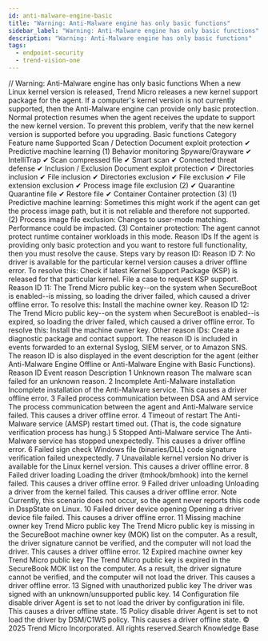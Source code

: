 ```yaml
---
id: anti-malware-engine-basic
title: "Warning: Anti-Malware engine has only basic functions"
sidebar_label: "Warning: Anti-Malware engine has only basic functions"
description: "Warning: Anti-Malware engine has only basic functions"
tags:
  - endpoint-security
  - trend-vision-one
---
```


/*<![CDATA[*/ $('#title').html($('meta[name=map-description]').attr('content')); /*]]>*/ Warning: Anti-Malware engine has only basic functions When a new Linux kernel version is released, Trend Micro releases a new kernel support package for the agent. If a computer's kernel version is not currently supported, then the Anti-Malware engine can provide only basic protection. Normal protection resumes when the agent receives the update to support the new kernel version. To prevent this problem, verify that the new kernel version is supported before you upgrading. Basic functions Category Feature name Supported Scan / Detection Document exploit protection ✔ Predictive machine learning (1) Behavior monitoring Spyware/Grayware ✔ IntelliTrap ✔ Scan compressed file ✔ Smart scan ✔ Connected threat defense ✔ Inclusion / Exclusion Document exploit protection ✔ Directories inclusion ✔ File inclusion ✔ Directories exclusion ✔ File exclusion ✔ File extension exclusion ✔ Process image file exclusion (2) ✔ Quarantine Quarantine file ✔ Restore file ✔ Container Container protection (3) (1) Predictive machine learning: Sometimes this might work if the agent can get the process image path, but it is not reliable and therefore not supported. (2) Process image file exclusion: Changes to user-mode matching. Performance could be impacted. (3) Container protection: The agent cannot protect runtime container workloads in this mode. Reason IDs If the agent is providing only basic protection and you want to restore full functionality, then you must resolve the cause. Steps vary by reason ID: Reason ID 7: No driver is available for the particular kernel version causes a driver offline error. To resolve this: Check if latest Kernel Support Package (KSP) is released for that particular kernel. File a case to request KSP support. Reason ID 11: The Trend Micro public key--on the system when SecureBoot is enabled--is missing, so loading the driver failed, which caused a driver offline error. To resolve this: Install the machine owner key. Reason ID 12: The Trend Micro public key--on the system when SecureBoot is enabled--is expired, so loading the driver failed, which caused a driver offline error. To resolve this: Install the machine owner key. Other reason IDs: Create a diagnostic package and contact support. The reason ID is included in events forwarded to an external Syslog, SIEM server, or to Amazon SNS. The reason ID is also displayed in the event description for the agent (either Anti-Malware Engine Offline or Anti-Malware Engine with Basic Functions). Reason ID Event reason Description 1 Unknown reason The malware scan failed for an unknown reason. 2 Incomplete Anti-Malware installation Incomplete installation of the Anti-Malware service. This causes a driver offline error. 3 Failed process communication between DSA and AM service The process communication between the agent and Anti-Malware service failed. This causes a driver offline error. 4 Timeout of restart The Anti-Malware service (AMSP) restart timed out. (That is, the code signature verification process has hung.) 5 Stopped Anti-Malware service The Anti-Malware service has stopped unexpectedly. This causes a driver offline error. 6 Failed sign check Windows file (binaries/DLL) code signature verification failed unexpectedly. 7 Unavailable kernel version No driver is available for the Linux kernel version. This causes a driver offline error. 8 Failed driver loading Loading the driver (tmhook/bmhook) into the kernel failed. This causes a driver offline error. 9 Failed driver unloading Unloading a driver from the kernel failed. This causes a driver offline error. Note Currently, this scenario does not occur, so the agent never reports this code in DsspState on Linux. 10 Failed driver device opening Opening a driver device file failed. This causes a driver offline error. 11 Missing machine owner key Trend Micro public key The Trend Micro public key is missing in the SecureBoot machine owner key (MOK) list on the computer. As a result, the driver signature cannot be verified, and the computer will not load the driver. This causes a driver offline error. 12 Expired machine owner key Trend Micro public key The Trend Micro public key is expired in the SecureBook MOK list on the computer. As a result, the driver signature cannot be verified, and the computer will not load the driver. This causes a driver offline error. 13 Signed with unauthorized public key The driver was signed with an unknown/unsupported public key. 14 Configuration file disable driver Agent is set to not load the driver by configuration ini file. This causes a driver offline state. 15 Policy disable driver Agent is set to not load the driver by DSM/C1WS policy. This causes a driver offline state. © 2025 Trend Micro Incorporated. All rights reserved.Search Knowledge Base
